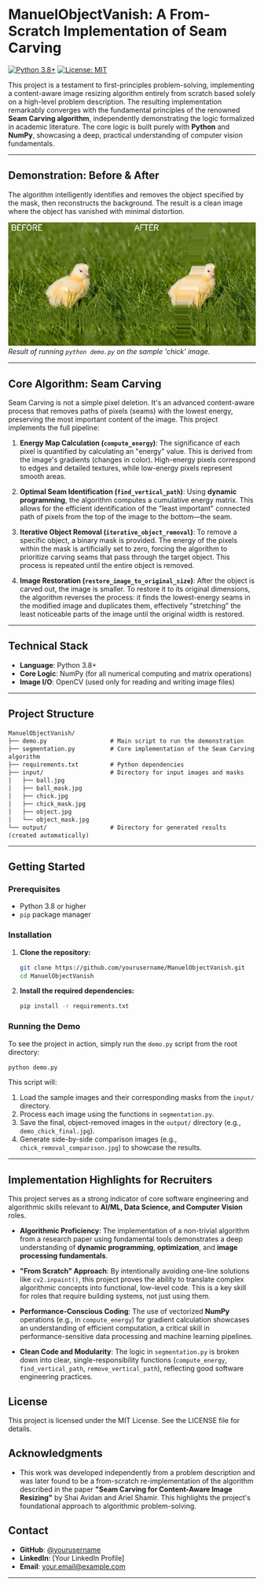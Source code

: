 # ManuelObjectVanish: A From-Scratch Implementation of Seam Carving

[![Python 3.8+](https://img.shields.io/badge/python-3.8+-blue.svg)](https://www.python.org/downloads/release/python-380/)
[![License: MIT](https://img.shields.io/badge/License-MIT-yellow.svg)](https://opensource.org/licenses/MIT)

This project is a testament to first-principles problem-solving, implementing a content-aware image resizing algorithm entirely from scratch based solely on a high-level problem description. The resulting implementation remarkably converges with the fundamental principles of the renowned **Seam Carving algorithm**, independently demonstrating the logic formalized in academic literature. The core logic is built purely with **Python** and **NumPy**, showcasing a deep, practical understanding of computer vision fundamentals.

---

## Demonstration: Before & After

The algorithm intelligently identifies and removes the object specified by the mask, then reconstructs the background. The result is a clean image where the object has vanished with minimal distortion.

![Chick Removal Comparison](output/chick_removal_comparison.jpg)
*Result of running `python demo.py` on the sample 'chick' image.*

---

## Core Algorithm: Seam Carving

Seam Carving is not a simple pixel deletion. It's an advanced content-aware process that removes paths of pixels (seams) with the lowest energy, preserving the most important content of the image. This project implements the full pipeline:

1.  **Energy Map Calculation (`compute_energy`)**: The significance of each pixel is quantified by calculating an "energy" value. This is derived from the image's gradients (changes in color). High-energy pixels correspond to edges and detailed textures, while low-energy pixels represent smooth areas.

2.  **Optimal Seam Identification (`find_vertical_path`)**: Using **dynamic programming**, the algorithm computes a cumulative energy matrix. This allows for the efficient identification of the "least important" connected path of pixels from the top of the image to the bottom—the seam.

3.  **Iterative Object Removal (`iterative_object_removal`)**: To remove a specific object, a binary mask is provided. The energy of the pixels within the mask is artificially set to zero, forcing the algorithm to prioritize carving seams that pass through the target object. This process is repeated until the entire object is removed.

4.  **Image Restoration (`restore_image_to_original_size`)**: After the object is carved out, the image is smaller. To restore it to its original dimensions, the algorithm reverses the process: it finds the lowest-energy seams in the modified image and duplicates them, effectively "stretching" the least noticeable parts of the image until the original width is restored.

---

## Technical Stack

*   **Language**: Python 3.8+
*   **Core Logic**: NumPy (for all numerical computing and matrix operations)
*   **Image I/O**: OpenCV (used only for reading and writing image files)

---

## Project Structure

```
ManuelObjectVanish/
├── demo.py                  # Main script to run the demonstration
├── segmentation.py          # Core implementation of the Seam Carving algorithm
├── requirements.txt         # Python dependencies
├── input/                   # Directory for input images and masks
│   ├── ball.jpg
│   ├── ball_mask.jpg
│   ├── chick.jpg
│   ├── chick_mask.jpg
│   ├── object.jpg
│   └── object_mask.jpg
└── output/                  # Directory for generated results (created automatically)
```

---

## Getting Started

### Prerequisites
- Python 3.8 or higher
- `pip` package manager

### Installation

1.  **Clone the repository:**
    ```bash
    git clone https://github.com/yourusername/ManuelObjectVanish.git
    cd ManuelObjectVanish
    ```

2.  **Install the required dependencies:**
    ```bash
    pip install -r requirements.txt
    ```

### Running the Demo

To see the project in action, simply run the `demo.py` script from the root directory:

```bash
python demo.py
```

This script will:
1.  Load the sample images and their corresponding masks from the `input/` directory.
2.  Process each image using the functions in `segmentation.py`.
3.  Save the final, object-removed images in the `output/` directory (e.g., `demo_chick_final.jpg`).
4.  Generate side-by-side comparison images (e.g., `chick_removal_comparison.jpg`) to showcase the results.

---

## Implementation Highlights for Recruiters

This project serves as a strong indicator of core software engineering and algorithmic skills relevant to **AI/ML, Data Science, and Computer Vision** roles.

*   **Algorithmic Proficiency**: The implementation of a non-trivial algorithm from a research paper using fundamental tools demonstrates a deep understanding of **dynamic programming**, **optimization**, and **image processing fundamentals**.

*   **"From Scratch" Approach**: By intentionally avoiding one-line solutions like `cv2.inpaint()`, this project proves the ability to translate complex algorithmic concepts into functional, low-level code. This is a key skill for roles that require building systems, not just using them.

*   **Performance-Conscious Coding**: The use of vectorized **NumPy** operations (e.g., in `compute_energy`) for gradient calculation showcases an understanding of efficient computation, a critical skill in performance-sensitive data processing and machine learning pipelines.

*   **Clean Code and Modularity**: The logic in `segmentation.py` is broken down into clear, single-responsibility functions (`compute_energy`, `find_vertical_path`, `remove_vertical_path`), reflecting good software engineering practices.

## License

This project is licensed under the MIT License. See the LICENSE file for details.

## Acknowledgments

*   This work was developed independently from a problem description and was later found to be a from-scratch re-implementation of the algorithm described in the paper **"Seam Carving for Content-Aware Image Resizing"** by Shai Avidan and Ariel Shamir. This highlights the project's foundational approach to algorithmic problem-solving.

## Contact

- **GitHub**: [@yourusername](https://github.com/yourusername)
- **LinkedIn**: [Your LinkedIn Profile]
- **Email**: your.email@example.com

--- 